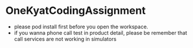 # OneKyatCodingAssignment


- please pod install first before you open the workspace.
- if you wanna phone call test in product detail, please be remember that call services are not working in simulators
